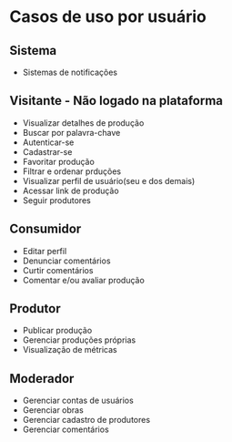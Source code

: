 # Casos de uso por usuário

## Sistema
- Sistemas de notificações

## Visitante - Não logado na plataforma
- Visualizar detalhes de produção
- Buscar por palavra-chave
- Autenticar-se
- Cadastrar-se
- Favoritar produção
- Filtrar e ordenar prduções
- Visualizar perfil de usuário(seu e dos demais)
- Acessar link de produção
- Seguir produtores


## Consumidor
- Editar perfil
- Denunciar comentários
- Curtir comentários
- Comentar e/ou avaliar produção

## Produtor
- Publicar produção
- Gerenciar produções próprias
- Visualização de métricas

## Moderador
- Gerenciar contas de usuários
- Gerenciar obras
- Gerenciar cadastro de produtores
- Gerenciar comentários
